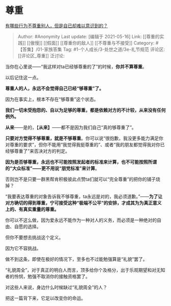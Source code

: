# 尊重
[有哪些行为不尊重别人，但是自已却难以意识到的？](https://www.zhihu.com/question/404440147/answer/1320944555)

> Author: #Anonymity
> Last update: [编辑于 2021-05-16]
> Link: [[尊重的实践]] [[傲慢]] [[假面]] [[尊重你的敌人]] [[不尊重与不接受]]
> Category: #【答集】/01-家族答集
> Tag:  #1-个人成长/3-处世之道/3e-礼节规范
> 评论区: [[评论区_尊重]]
> 泛讨论:

当你在心里说——“我这样对ta已经够尊重的了”的时候，**你并不算尊重**。

以后记住这一点。

**尊重人的人，永远不会觉得自己已经“够尊重”了。**

因为在事实上，根本不存在“够尊重”这个状态。

**我们一切未受抱怨的、自以为足够的尊重，都是依赖对方的不计较，从来没有任何例外。**

**从来**——是的，【**从来】**——都不是因为我们自己“真的够尊重了”。

**只要对方觉得不够尊重，就是不够尊重**。你可以说“很抱歉，我没更多能力满足你对尊重的要求”，但你不能用“我觉得我挺尊重的”、或者“我的朋友都觉得我对你已经够尊重了”来否决对方的判定。

**因为是否够尊重，永远也不可能按照发起者的标准来计算，也不可能按照所谓的“大众标准”——更不用说“朋党标准”来计算**。

否则岂不是只要一群黑帮肯积极彼此点赞ta们就可以“完全尊重”的把你的铺子烧掉？

“我要表达尊重的对象告诉我不够尊重，ta永远是对的，我必须道歉。”——**为了让对方确切的得到尊重，宁可接受这种“极端不公平”的安排，才成其为为真正意义上的、有真实重量的尊重。**

你可以不这么做，因为爱永远不能作为一种对人的义务，而必须是一种绝对的自由、自愿的选择。

但你不要想去挑战这个定义。

因为它不容挑战。

做不到这条，即使在极好的情况下，至多也不过能勉强算是“礼貌”罢了。

“礼貌周全”，对于真正的明白人而言，顶多给你个及格分，出于乐观期望和对无知者的怜悯，勉强不取消你的接触资格罢了。

对这些人来说，身边什么时候缺过“礼貌周全”的人？

把这一篇背下来，它足以改变你的命运。
